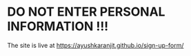 # DO NOT ENTER PERSONAL INFORMATION !!!

The site is live at https://ayushkaranjit.github.io/sign-up-form/
